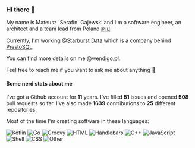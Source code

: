 ### Hi there 👋

My name is Mateusz 'Serafin' Gajewski and I'm a software engineer, an architect and a team lead from Poland 🇵🇱

Currently, I'm working @[Starburst Data](https://github.com/starburstdata) which is a company behind [PrestoSQL](http://github.com/prestosql/presto).

You can find more details on me @[wendigo.pl](https://wendigo.pl).

Feel free to reach me if you want to ask me about anything 🙂

#### Some nerd stats about me

I've got a Github account for **11** years. I've filled **51** issues and opened **508** pull requests so far. I've also made **1639** contributions to **25** different repositories.

Most of the time I'm creating software in these languages:

![Kotlin](https://img.shields.io/static/v1?style=flat-square&label=%E2%A0%80&color=555&labelColor=%23F18E33&message=Kotlin%EF%B8%B187.1%25)
![Go](https://img.shields.io/static/v1?style=flat-square&label=%E2%A0%80&color=555&labelColor=%2300ADD8&message=Go%EF%B8%B14.9%25)
![Groovy](https://img.shields.io/static/v1?style=flat-square&label=%E2%A0%80&color=555&labelColor=%23e69f56&message=Groovy%EF%B8%B14.2%25)
![HTML](https://img.shields.io/static/v1?style=flat-square&label=%E2%A0%80&color=555&labelColor=%23e34c26&message=HTML%EF%B8%B11.6%25)
![Handlebars](https://img.shields.io/static/v1?style=flat-square&label=%E2%A0%80&color=555&labelColor=%23f7931e&message=Handlebars%EF%B8%B10.5%25)
![C++](https://img.shields.io/static/v1?style=flat-square&label=%E2%A0%80&color=555&labelColor=%23f34b7d&message=C%2B%2B%EF%B8%B10.5%25)
![JavaScript](https://img.shields.io/static/v1?style=flat-square&label=%E2%A0%80&color=555&labelColor=%23f1e05a&message=JavaScript%EF%B8%B10.3%25)
![Shell](https://img.shields.io/static/v1?style=flat-square&label=%E2%A0%80&color=555&labelColor=%2389e051&message=Shell%EF%B8%B10.2%25)
![CSS](https://img.shields.io/static/v1?style=flat-square&label=%E2%A0%80&color=555&labelColor=%23563d7c&message=CSS%EF%B8%B10.1%25)
![Other](https://img.shields.io/static/v1?style=flat-square&label=%E2%A0%80&color=555&labelColor=%23ededed&message=Other%EF%B8%B10.2%25)
